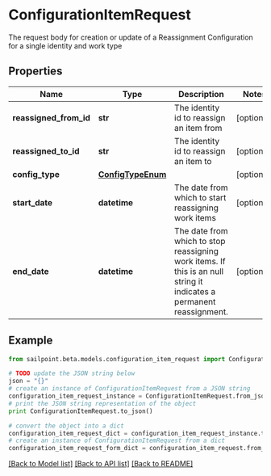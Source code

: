 # ConfigurationItemRequest

The request body for creation or update of a Reassignment Configuration for a single identity and work type

## Properties

Name | Type | Description | Notes
------------ | ------------- | ------------- | -------------
**reassigned_from_id** | **str** | The identity id to reassign an item from | [optional] 
**reassigned_to_id** | **str** | The identity id to reassign an item to | [optional] 
**config_type** | [**ConfigTypeEnum**](ConfigTypeEnum.md) |  | [optional] 
**start_date** | **datetime** | The date from which to start reassigning work items | [optional] 
**end_date** | **datetime** | The date from which to stop reassigning work items.  If this is an null string it indicates a permanent reassignment. | [optional] 

## Example

```python
from sailpoint.beta.models.configuration_item_request import ConfigurationItemRequest

# TODO update the JSON string below
json = "{}"
# create an instance of ConfigurationItemRequest from a JSON string
configuration_item_request_instance = ConfigurationItemRequest.from_json(json)
# print the JSON string representation of the object
print ConfigurationItemRequest.to_json()

# convert the object into a dict
configuration_item_request_dict = configuration_item_request_instance.to_dict()
# create an instance of ConfigurationItemRequest from a dict
configuration_item_request_form_dict = configuration_item_request.from_dict(configuration_item_request_dict)
```
[[Back to Model list]](../README.md#documentation-for-models) [[Back to API list]](../README.md#documentation-for-api-endpoints) [[Back to README]](../README.md)


